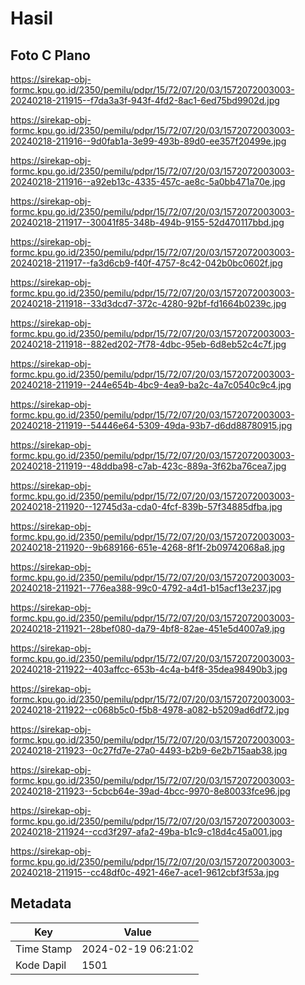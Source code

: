 # Hasil

## Foto C Plano

https://sirekap-obj-formc.kpu.go.id/2350/pemilu/pdpr/15/72/07/20/03/1572072003003-20240218-211915--f7da3a3f-943f-4fd2-8ac1-6ed75bd9902d.jpg

https://sirekap-obj-formc.kpu.go.id/2350/pemilu/pdpr/15/72/07/20/03/1572072003003-20240218-211916--9d0fab1a-3e99-493b-89d0-ee357f20499e.jpg

https://sirekap-obj-formc.kpu.go.id/2350/pemilu/pdpr/15/72/07/20/03/1572072003003-20240218-211916--a92eb13c-4335-457c-ae8c-5a0bb471a70e.jpg

https://sirekap-obj-formc.kpu.go.id/2350/pemilu/pdpr/15/72/07/20/03/1572072003003-20240218-211917--30041f85-348b-494b-9155-52d470117bbd.jpg

https://sirekap-obj-formc.kpu.go.id/2350/pemilu/pdpr/15/72/07/20/03/1572072003003-20240218-211917--fa3d6cb9-f40f-4757-8c42-042b0bc0602f.jpg

https://sirekap-obj-formc.kpu.go.id/2350/pemilu/pdpr/15/72/07/20/03/1572072003003-20240218-211918--33d3dcd7-372c-4280-92bf-fd1664b0239c.jpg

https://sirekap-obj-formc.kpu.go.id/2350/pemilu/pdpr/15/72/07/20/03/1572072003003-20240218-211918--882ed202-7f78-4dbc-95eb-6d8eb52c4c7f.jpg

https://sirekap-obj-formc.kpu.go.id/2350/pemilu/pdpr/15/72/07/20/03/1572072003003-20240218-211919--244e654b-4bc9-4ea9-ba2c-4a7c0540c9c4.jpg

https://sirekap-obj-formc.kpu.go.id/2350/pemilu/pdpr/15/72/07/20/03/1572072003003-20240218-211919--54446e64-5309-49da-93b7-d6dd88780915.jpg

https://sirekap-obj-formc.kpu.go.id/2350/pemilu/pdpr/15/72/07/20/03/1572072003003-20240218-211919--48ddba98-c7ab-423c-889a-3f62ba76cea7.jpg

https://sirekap-obj-formc.kpu.go.id/2350/pemilu/pdpr/15/72/07/20/03/1572072003003-20240218-211920--12745d3a-cda0-4fcf-839b-57f34885dfba.jpg

https://sirekap-obj-formc.kpu.go.id/2350/pemilu/pdpr/15/72/07/20/03/1572072003003-20240218-211920--9b689166-651e-4268-8f1f-2b09742068a8.jpg

https://sirekap-obj-formc.kpu.go.id/2350/pemilu/pdpr/15/72/07/20/03/1572072003003-20240218-211921--776ea388-99c0-4792-a4d1-b15acf13e237.jpg

https://sirekap-obj-formc.kpu.go.id/2350/pemilu/pdpr/15/72/07/20/03/1572072003003-20240218-211921--28bef080-da79-4bf8-82ae-451e5d4007a9.jpg

https://sirekap-obj-formc.kpu.go.id/2350/pemilu/pdpr/15/72/07/20/03/1572072003003-20240218-211922--403affcc-653b-4c4a-b4f8-35dea98490b3.jpg

https://sirekap-obj-formc.kpu.go.id/2350/pemilu/pdpr/15/72/07/20/03/1572072003003-20240218-211922--c068b5c0-f5b8-4978-a082-b5209ad6df72.jpg

https://sirekap-obj-formc.kpu.go.id/2350/pemilu/pdpr/15/72/07/20/03/1572072003003-20240218-211923--0c27fd7e-27a0-4493-b2b9-6e2b715aab38.jpg

https://sirekap-obj-formc.kpu.go.id/2350/pemilu/pdpr/15/72/07/20/03/1572072003003-20240218-211923--5cbcb64e-39ad-4bcc-9970-8e80033fce96.jpg

https://sirekap-obj-formc.kpu.go.id/2350/pemilu/pdpr/15/72/07/20/03/1572072003003-20240218-211924--ccd3f297-afa2-49ba-b1c9-c18d4c45a001.jpg

https://sirekap-obj-formc.kpu.go.id/2350/pemilu/pdpr/15/72/07/20/03/1572072003003-20240218-211915--cc48df0c-4921-46e7-ace1-9612cbf3f53a.jpg


## Metadata

| Key        | Value               |
| ---------- | ------------------- |
| Time Stamp | 2024-02-19 06:21:02 |
| Kode Dapil | 1501                |



